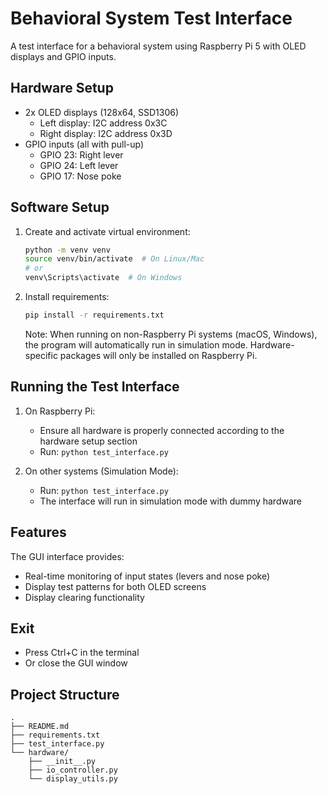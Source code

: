 # Behavioral System Test Interface

A test interface for a behavioral system using Raspberry Pi 5 with OLED displays and GPIO inputs.

## Hardware Setup

- 2x OLED displays (128x64, SSD1306)
  - Left display: I2C address 0x3C
  - Right display: I2C address 0x3D
- GPIO inputs (all with pull-up)
  - GPIO 23: Right lever
  - GPIO 24: Left lever
  - GPIO 17: Nose poke

## Software Setup

1. Create and activate virtual environment:
   ```bash
   python -m venv venv
   source venv/bin/activate  # On Linux/Mac
   # or
   venv\Scripts\activate  # On Windows
   ```

2. Install requirements:
   ```bash
   pip install -r requirements.txt
   ```

   Note: When running on non-Raspberry Pi systems (macOS, Windows), the program will automatically run in simulation mode. Hardware-specific packages will only be installed on Raspberry Pi.

## Running the Test Interface

1. On Raspberry Pi:
   - Ensure all hardware is properly connected according to the hardware setup section
   - Run: `python test_interface.py`

2. On other systems (Simulation Mode):
   - Run: `python test_interface.py`
   - The interface will run in simulation mode with dummy hardware

## Features

The GUI interface provides:
- Real-time monitoring of input states (levers and nose poke)
- Display test patterns for both OLED screens
- Display clearing functionality

## Exit

- Press Ctrl+C in the terminal
- Or close the GUI window

## Project Structure
```
.
├── README.md
├── requirements.txt
├── test_interface.py
└── hardware/
    ├── __init__.py
    ├── io_controller.py
    └── display_utils.py
```